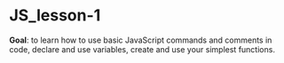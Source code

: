 # JS_lesson-1
**Goal**: to learn how to use basic JavaScript commands and comments in code, declare and use variables, create and use your simplest functions.
